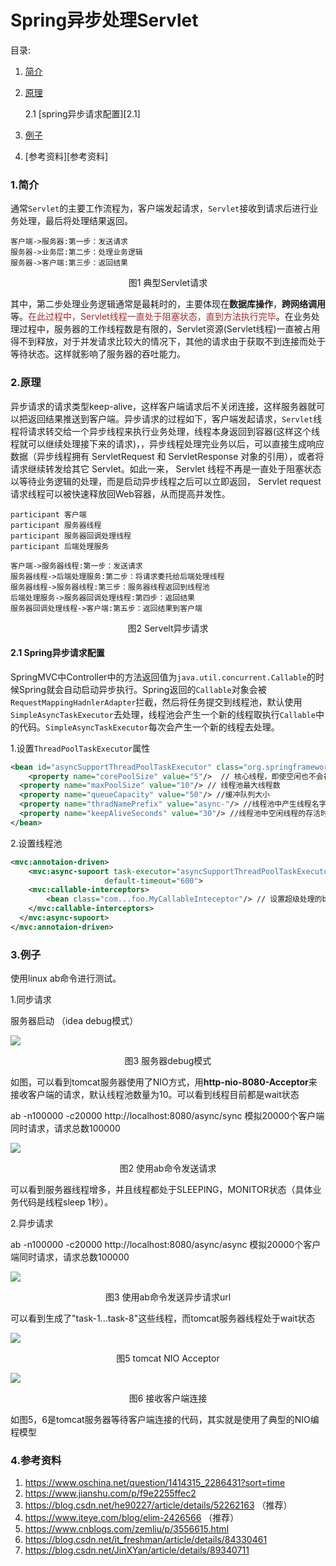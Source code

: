 # Spring异步处理Servlet

目录:

1. [简介][1]

2. [原理][2]

   2.1 [spring异步请求配置][2.1]

3. [例子][3]

4. [参考资料][参考资料]

### 1.简介

通常`Servlet`的主要工作流程为，客户端发起请求，`Servlet`接收到请求后进行业务处理，最后将处理结果返回。

```sequence
客户端->服务器:第一步：发送请求
服务器->业务层:第二步：处理业务逻辑
服务器->客户端:第三步：返回结果
```

<center>图1 典型Servlet请求 </center>

其中，第二步处理业务逻辑通常是最耗时的，主要体现在**数据库操作**，**跨网络调用**等。<font color='brown'>在此过程中，Servlet线程一直处于阻塞状态，直到方法执行完毕</font>。在业务处理过程中，服务器的工作线程数是有限的，Servlet资源(Servlet线程)一直被占用得不到释放，对于并发请求比较大的情况下，其他的请求由于获取不到连接而处于等待状态。这样就影响了服务器的吞吐能力。

### 2.原理

异步请求的请求类型keep-alive，这样客户端请求后不关闭连接，这样服务器就可以把返回结果推送到客户端。异步请求的过程如下，客户端发起请求，`Servlet`线程将请求转交给一个异步线程来执行业务处理，线程本身返回到容器(这样这个线程就可以继续处理接下来的请求)，，异步线程处理完业务以后，可以直接生成响应数据（异步线程拥有 ServletRequest 和 ServletResponse 对象的引用），或者将请求继续转发给其它 Servlet。如此一来， Servlet 线程不再是一直处于阻塞状态以等待业务逻辑的处理，而是启动异步线程之后可以立即返回， Servlet request请求线程可以被快速释放回Web容器，从而提高并发性。

```sequence
participant 客户端
participant 服务器线程
participant 服务器回调处理线程
participant 后端处理服务

客户端->服务器线程:第一步：发送请求
服务器线程->后端处理服务:第二步：将请求委托给后端处理线程
服务器线程->服务器线程:第三步：服务器线程返回到线程池
后端处理服务->服务器回调处理线程:第四步：返回结果
服务器回调处理线程->客户端:第五步：返回结果到客户端

```

<center>图2 Servelt异步请求</center>

#### 2.1 Spring异步请求配置

SpringMVC中Controller中的方法返回值为`java.util.concurrent.Callable`的时候Spring就会自动启动异步执行。Spring返回的`Callable`对象会被`RequestMappingHadnlerAdapter`拦截，然后将任务提交到线程池，默认使用`SimpleAsyncTaskExecutor`去处理，线程池会产生一个新的线程取执行`Callable`中的代码。`SimpleAsyncTaskExecutor`每次会产生一个新的线程去处理。



1.设置`ThreadPoolTaskExecutor`属性

```xml
<bean id="asyncSupportThreadPoolTaskExecutor" class="org.springframework.scheduling.concurrent.ThreadPoolTaskExecutor">
	<property name="corePoolSize" value="5"/>  // 核心线程，即使空闲也不会被销毁
  <property name="maxPoolSize" value="10"/> // 线程池最大线程数
  <property name="queueCapacity" value="50"/> //缓冲队列大小
  <property name="thradNamePrefix" value="async-"/> //线程池中产生线程名字前缀
  <property name="keepAliveSeconds" value="30"/> //线程池中空闲线程的存活时间，单位秒
</bean>
```



2.设置线程池

```xml
<mvc:annotaion-driven>
	<mvc:async-supoort task-executor="asyncSupportThreadPoolTaskExecutor"
                     default-timeout="600">
  	<mvc:callable-interceptors>
    	<bean class="com...foo.MyCallableInteceptor"/> // 设置超级处理的bean
    </mvc:callable-interceptors>
  </mvc:async-supoort>
</mvc:annotaion-driven>
```



### 3.例子

使用linux ab命令进行测试。

1.同步请求 

服务器启动 （idea debug模式）

![](1.jpg)

<center>图3 服务器debug模式 </center>

如图，可以看到tomcat服务器使用了NIO方式，用**http-nio-8080-Acceptor**来接收客户端的请求，默认线程池数量为10。可以看到线程目前都是wait状态



ab -n100000 -c20000 http://localhost:8080/async/sync  模拟20000个客户端同时请求，请求总数100000

![](2.jpg)

<center>图2 使用ab命令发送请求</center>

可以看到服务器线程增多，并且线程都处于SLEEPING，MONITOR状态（具体业务代码是线程sleep 1秒）。



2.异步请求

ab -n100000 -c20000 http://localhost:8080/async/async  模拟20000个客户端同时请求，请求总数100000

![](3.jpg)

<center>图3 使用ab命令发送异步请求url</center>

可以看到生成了"task-1...task-8"这些线程，而tomcat服务器线程处于wait状态



![](5.jpg)

<center>图5 tomcat NIO Acceptor</center>

![](6.jpg)

<center>图6 接收客户端连接</center>

如图5，6是tomcat服务器等待客户端连接的代码，其实就是使用了典型的NIO编程模型







### 4.参考资料

1. https://www.oschina.net/question/1414315_2286431?sort=time
2. https://www.jianshu.com/p/f9e2255ffec2
3. https://blog.csdn.net/he90227/article/details/52262163 （推荐）
4. https://www.iteye.com/blog/elim-2426566  （推荐）
6. https://www.cnblogs.com/zemliu/p/3556615.html
6. https://blog.csdn.net/it_freshman/article/details/84330461
7. https://blog.csdn.net/JinXYan/article/details/89340711







[1]: #1简介
[2]: #2原理
[3]: #3例子
[4]: #4参考资料

